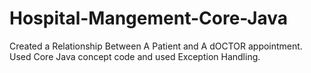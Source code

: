 # Hospital-Mangement-Core-Java
Created a Relationship Between A Patient and A dOCTOR appointment.
Used Core Java concept code and used Exception Handling.

